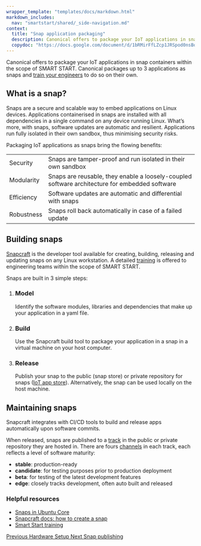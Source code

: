 ```yaml
---
wrapper_template: "templates/docs/markdown.html"
markdown_includes:
  nav: "smartstart/shared/_side-navigation.md"
context:
  title: "Snap application packaging"
  description: Canonical offers to package your IoT applications in snap containers within the scope of SMART START.
  copydoc: "https://docs.google.com/document/d/1bRMirFfLZcp1JRSpod0nsBo7OJNtEBj3OdmnnAXFSvs/edit"
---
```


Canonical offers to package your IoT applications in snap containers within the scope of SMART START. Canonical packages up to 3 applications as snaps and [train your engineers](/smart-start/guide/training-workshops) to do so on their own.

## What is a snap?

Snaps are a secure and scalable way to embed applications on Linux devices. Applications containerised in snaps are installed with all dependencies in a single command on any device running Linux. What’s more, with snaps, software updates are automatic and resilient. Applications run fully isolated in their own sandbox, thus minimising security risks.

Packaging IoT applications as snaps bring the flowing benefits:

| | |
|-|-|
| Security | Snaps are tamper-proof and run isolated in their own sandbox |
| Modularity | Snaps are reusable, they enable a loosely-coupled software architecture for embedded software
| Efficiency | Software updates are automatic and differential with snaps
| Robustness | Snaps roll back automatically in case of a failed update

## Building snaps

[Snapcraft](https://snapcraft.io/snapcraft) is the developer tool available for creating, building, releasing and updating snaps on any Linux workstation. A detailed [training](/smart-start/guide/training-workshops) is offered to engineering teams within the scope of SMART START.

Snaps are built in 3 simple steps:


<ol class="p-stepped-list--detailed">
  <li class="p-stepped-list__item">
    <h3 class="p-stepped-list__title">
      Model
    </h3>
    <p class="p-stepped-list__content">Identify the software modules, libraries and dependencies that make up your application in a yaml file.</p>
  </li>

  <li class="p-stepped-list__item">
    <h3 class="p-stepped-list__title">
      Build
    </h3>
    <p class="p-stepped-list__content">Use the Snapcraft build tool to package your application in a snap in a virtual machine on your host computer.</p>
  </li>

  <li class="p-stepped-list__item">
    <h3 class="p-stepped-list__title">
      Release
    </h3>
    <p class="p-stepped-list__content">Publish your snap to the public (snap store) or private repository for snaps (<a href="/internet-of-things/appstore">IoT app store</a>). Alternatively, the snap can be used locally on the host machine.</p>
  </li>
</ol>

## Maintaining snaps

Snapcraft integrates with CI/CD tools to build and release apps automatically upon software commits.

When released, snaps are published to a [track](https://snapcraft.io/docs/channels) in the public or private repository they are hosted in. There are fours [channels](https://snapcraft.io/docs/channels) in each track, each reflects a level of software maturity:

* **stable**: production-ready
* **candidate**: for testing purposes prior to production deployment
* **beta**: for testing of the latest development features
* **edge**: closely tracks development, often auto built and released

### Helpful resources

- [Snaps in Ubuntu Core](https://core.docs.ubuntu.com/en/coresnaps)
- [Snapcraft docs: how to create a snap](https://snapcraft.io/docs/snapcraft-overview)
- [Smart Start training](/smart-start/guide/training-workshops)

<footer class="p-article-pagination">
  <a class="p-article-pagination__link--previous" href="/smartstart/guide/hardware-setup">
    <span class="p-article-pagination__label">Previous</span>
    <span class="p-article-pagination__title">Hardware Setup</span>
  </a>
  <a class="p-article-pagination__link--next" href="/smartstart/guide/snap-publishing">
    <span class="p-article-pagination__label">Next</span>
    <span class="p-article-pagination__title">Snap publishing</span>
  </a>
</footer>
